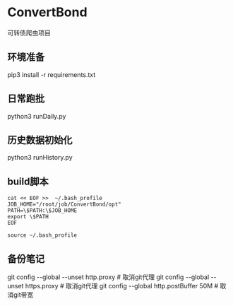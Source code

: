 # ConvertBond
可转债爬虫项目


## 环境准备
pip3 install -r requirements.txt

## 日常跑批
python3 runDaily.py

## 历史数据初始化
python3 runHistory.py

## build脚本
```shell
cat << EOF >>  ~/.bash_profile
JOB_HOME="/root/job/ConvertBond/opt"
PATH=\$PATH:\$JOB_HOME
export \$PATH
EOF

source ~/.bash_profile
```

## 备份笔记
git config --global --unset http.proxy # 取消git代理
git config --global --unset https.proxy # 取消git代理
git config --global http.postBuffer 50M # 取消git带宽
